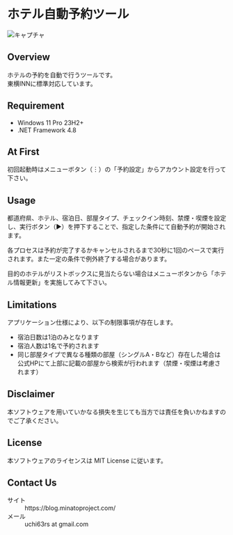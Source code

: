 # ホテル自動予約ツール
![キャプチャ](./AutomaticReservation_UI.png)
## Overview
ホテルの予約を自動で行うツールです。  
東横INNに標準対応しています。

## Requirement
* Windows 11 Pro 23H2+
* .NET Framework 4.8

## At First
初回起動時はメニューボタン（︙）の「予約設定」からアカウント設定を行って下さい。

## Usage
都道府県、ホテル、宿泊日、部屋タイプ、チェックイン時刻、禁煙・喫煙を設定し、実行ボタン（▶）を押下することで、指定した条件にて自動予約が開始されます。  

各プロセスは予約が完了するかキャンセルされるまで30秒に1回のペースで実行されます。また一定の条件で例外終了する場合があります。  

目的のホテルがリストボックスに見当たらない場合はメニューボタンから「ホテル情報更新」を実施してみて下さい。  

## Limitations
アプリケーション仕様により、以下の制限事項が存在します。
- 宿泊日数は1泊のみとなります
- 宿泊人数は1名で予約されます
- 同じ部屋タイプで異なる種類の部屋（シングルA・Bなど）存在した場合は公式HPにて上部に記載の部屋から検索が行われます（禁煙・喫煙は考慮されます）

## Disclaimer
本ソフトウェアを用いていかなる損失を生じても当方では責任を負いかねますのでご了承ください。

## License
本ソフトウェアのライセンスは MIT License に従います。

## Contact Us
<dl>
    <dt>サイト</dt>
    <dd>https://blog.minatoproject.com/</dd>
    <dt>メール</dt>
    <dd>uchi63rs at gmail.com</dd>
</dl>


